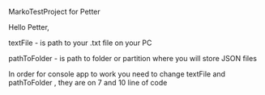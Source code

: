 MarkoTestProject for Petter

Hello Petter,

textFile - is  path to your .txt file on your PC

pathToFolder - is path to folder or partition where you will store JSON files

In order for console app to work you need to change  textFile and pathToFolder , they are on 7 and 10 line of code
